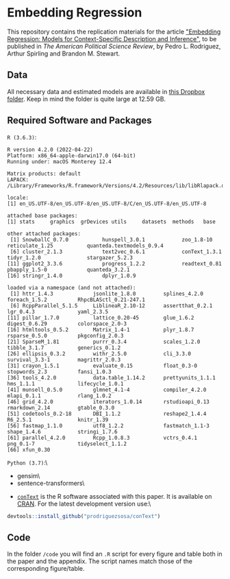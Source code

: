 # Embedding Regression
This repository contains the replication materials for the article ["Embedding Regression: Models for Context-Specific Description and Inference"](https://github.com/prodriguezsosa/EmbeddingRegression), to be published in _The American Political Science Review_, by Pedro L. Rodriguez, Arthur Spirling and Brandon M. Stewart.

## Data

All necessary data and estimated models are available in [this Dropbox folder](https://www.dropbox.com/sh/7al371qtr9102qq/AADKhjhYgnFCxOOQaugQloTBa?dl=0). Keep in mind the folder is quite large at 12.59 GB.

## Required Software and Packages

`R (3.6.3)`:
```
R version 4.2.0 (2022-04-22)
Platform: x86_64-apple-darwin17.0 (64-bit)
Running under: macOS Monterey 12.4

Matrix products: default
LAPACK: /Library/Frameworks/R.framework/Versions/4.2/Resources/lib/libRlapack.dylib

locale:
[1] en_US.UTF-8/en_US.UTF-8/en_US.UTF-8/C/en_US.UTF-8/en_US.UTF-8

attached base packages:
[1] stats     graphics  grDevices utils     datasets  methods   base     

other attached packages:
 [1] SnowballC_0.7.0           hunspell_3.0.1            zoo_1.8-10                reticulate_1.25           quanteda.textmodels_0.9.4
 [6] cluster_2.1.3             text2vec_0.6.1            conText_1.3.1             tidyr_1.2.0               stargazer_5.2.3          
[11] ggplot2_3.3.6             progress_1.2.2            readtext_0.81             pbapply_1.5-0             quanteda_3.2.1           
[16] stringr_1.4.0             dplyr_1.0.9              

loaded via a namespace (and not attached):
 [1] httr_1.4.3             jsonlite_1.8.0         splines_4.2.0          foreach_1.5.2          RhpcBLASctl_0.21-247.1
 [6] RcppParallel_5.1.5     LiblineaR_2.10-12      assertthat_0.2.1       lgr_0.4.3              yaml_2.3.5            
[11] pillar_1.7.0           lattice_0.20-45        glue_1.6.2             digest_0.6.29          colorspace_2.0-3      
[16] htmltools_0.5.2        Matrix_1.4-1           plyr_1.8.7             rsparse_0.5.0          pkgconfig_2.0.3       
[21] SparseM_1.81           purrr_0.3.4            scales_1.2.0           tibble_3.1.7           generics_0.1.2        
[26] ellipsis_0.3.2         withr_2.5.0            cli_3.3.0              survival_3.3-1         magrittr_2.0.3        
[31] crayon_1.5.1           evaluate_0.15          float_0.3-0            stopwords_2.3          fansi_1.0.3           
[36] tools_4.2.0            data.table_1.14.2      prettyunits_1.1.1      hms_1.1.1              lifecycle_1.0.1       
[41] munsell_0.5.0          glmnet_4.1-4           compiler_4.2.0         mlapi_0.1.1            rlang_1.0.2           
[46] grid_4.2.0             iterators_1.0.14       rstudioapi_0.13        rmarkdown_2.14         gtable_0.3.0          
[51] codetools_0.2-18       DBI_1.1.2              reshape2_1.4.4         R6_2.5.1               knitr_1.39            
[56] fastmap_1.1.0          utf8_1.2.2             fastmatch_1.1-3        shape_1.4.6            stringi_1.7.6         
[61] parallel_4.2.0         Rcpp_1.0.8.3           vctrs_0.4.1            png_0.1-7              tidyselect_1.1.2      
[66] xfun_0.30  

```

`Python (3.7)`:\
- gensim\
- sentence-transformers\

* [`conText`](https://github.com/prodriguezsosa/conText) is the R software associated with this paper. It is available on [CRAN](https://cran.r-project.org/web/packages/conText/index.html). For the latest development version use:\

```r
devtools::install_github("prodriguezsosa/conText")
```

## Code

In the folder `/code` you will find an `.R` script for every figure and table both in the paper and the appendix. The script names match those of the corresponding figure/table.
